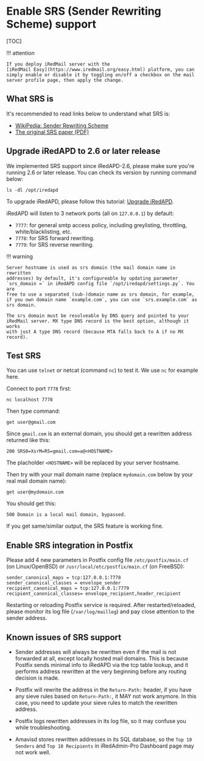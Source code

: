 # Enable SRS (Sender Rewriting Scheme) support

[TOC]

!!! attention

    If you deploy iRedMail server with the
    [iRedMail Easy](https://www.iredmail.org/easy.html) platform, you can
    simply enable or disable it by toggling on/off a checkbox on the mail
    server profile page, then apply the change.

## What SRS is

It's recommended to read links below to understand what SRS is:

* [WikiPedia: Sender Rewriting Scheme](https://en.wikipedia.org/wiki/Sender_Rewriting_Scheme)
* [The original SRS paper (PDF)](http://www.libsrs2.org/srs/srs.pdf)

## Upgrade iRedAPD to 2.6 or later release

We implemented SRS support since iRedAPD-2.6, please make sure you're running
2.6 or later release. You can check its version by running command below:

```
ls -dl /opt/iredapd
```

To upgrade iRedAPD, please follow this tutorial:
[Upgrade iRedAPD](./upgrade.iredapd.html).

iRedAPD will listen to 3 network ports (all on `127.0.0.1`) by default:

* `7777`: for general smtp access policy, including greylisting, throttling,
  white/blacklisting, etc.
* `7778`: for SRS forward rewriting.
* `7779`: for SRS reverse rewriting.

!!! warning

    Server hostname is used as srs domain (the mail domain name in rewritten
    addresses) by default, it's configureable by updating parameter
    `srs_domain =` in iRedAPD config file `/opt/iredapd/settings.py`. You are
    free to use a separated (sub-)domain name as srs domain, for example,
    if you own domain name `example.com`, you can use `srs.example.com` as
    srs domain.

    The srs domain must be resolveable by DNS query and pointed to your
    iRedMail server. MX type DNS record is the best option, although it works
    with just A type DNS record (because MTA falls back to A if no MX record).

## Test SRS

You can use `telnet` or netcat (command `nc`) to test it. We use `nc` for
example here.

Connect to port `7778` first:

```
nc localhost 7778
```

Then type command:

```
get user@gmail.com
```

Since `gmail.com` is an external domain, you should get a rewritten address
returned like this:

```
200 SRS0=XsrM=R5=gmail.com=a@<HOSTNAME>
```

The placholder `<HOSTNAME>` will be replaced by your server hostname.

Then try with your mail domain name (replace `mydomain.com` below by your real
mail domain name):

```
get user@mydomain.com
```

You should get this:

```
500 Domain is a local mail domain, bypassed.
```

If you get same/similar output, the SRS feature is working fine.

## Enable SRS integration in Postfix

Please add 4 new parameters in Postfix config file `/etc/postfix/main.cf` (on
Linux/OpenBSD) or `/usr/local/etc/postfix/main.cf` (on FreeBSD):

```
sender_canonical_maps = tcp:127.0.0.1:7778
sender_canonical_classes = envelope_sender
recipient_canonical_maps = tcp:127.0.0.1:7779
recipient_canonical_classes= envelope_recipient,header_recipient
```

Restarting or reloading Postfix service is required. After restarted/reloaded,
please monitor its log file (`/var/log/maillog`) and pay close attention to the
sender address.

## Known issues of SRS support

* Sender addresses will always be rewritten even if the mail is not
  forwarded at all, except locally hosted mail domains. This is because
  Postfix sends minimal info to iRedAPD via the tcp table lookup, and it
  performs address rewritten at the very beginning before any routing
  decision is made.

* Postfix will rewrite the address in the `Return-Path:` header, if you
  have any sieve rules based on `Return-Path:`, it MAY not work anymore.
  In this case, you need to update your sieve rules to match the rewritten
  address.

* Postfix logs rewritten addresses in its log file, so it may confuse you
  while troubleshooting.

* Amavisd stores rewritten addresses in its SQL database, so the
  `Top 10 Senders` and `Top 10 Recipients` in iRedAdmin-Pro Dashboard page
  may not work well.
